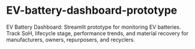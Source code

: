 # EV-battery-dashboard-prototype
EV Battery Dashboard: Streamlit prototype for monitoring EV batteries. Track SoH, lifecycle stage, performance trends, and material recovery for manufacturers, owners, repurposers, and recyclers.
